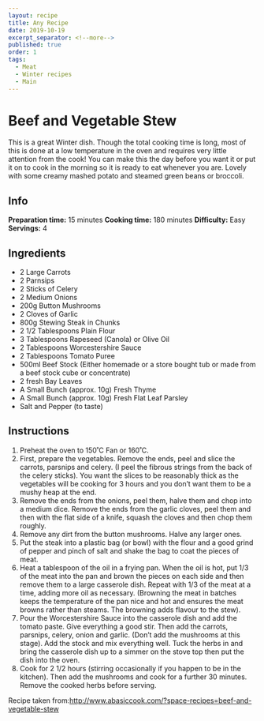 ```yaml
---
layout: recipe
title: Any Recipe
date: 2019-10-19
excerpt_separator: <!--more-->
published: true
order: 1
tags:
  - Meat
  - Winter recipes
  - Main
---
```


# Beef and Vegetable Stew

This is a great Winter dish. Though the total cooking time is long, most of this is done at a low temperature in the oven and requires very little attention from the cook!  You can make this the day before you want it or put it on to cook in the morning so it is ready to eat whenever you are. Lovely with some creamy mashed potato and steamed green beans or broccoli.

<!--more-->

## Info

**Preparation time:** 15 minutes
**Cooking time:** 180 minutes
**Difficulty:** Easy
**Servings:** 4


## Ingredients

- 2 Large Carrots
- 2 Parnsips
- 2 Sticks of Celery
- 2 Medium Onions
- 200g Button Mushrooms
- 2 Cloves of Garlic
- 800g Stewing Steak in Chunks
- 2 1/2 Tablespoons Plain Flour
- 3 Tablespoons Rapeseed (Canola) or Olive Oil
- 2 Tablespoons Worcestershire Sauce
- 2 Tablespoons Tomato Puree
- 500ml Beef Stock (Either homemade or a store bought tub or made from a beef stock cube or concentrate)
- 2 fresh Bay Leaves
- A Small Bunch (approx. 10g) Fresh Thyme
- A Small Bunch (approx. 10g) Fresh Flat Leaf Parsley
- Salt and Pepper (to taste)


## Instructions

1.	Preheat the oven to 150˚C Fan or 160˚C.
2.	First, prepare the vegetables.  Remove the ends, peel and slice the carrots, parsnips and celery. (I peel the fibrous strings from the back of the celery sticks).  You want the slices to be reasonably thick as the vegetables will be cooking for 3 hours and you don’t want them to be a mushy heap at the end.
3.	Remove the ends from the onions, peel them, halve them and chop into a medium dice. Remove the ends from the garlic cloves, peel them and then with the flat side of a knife, squash the cloves and then chop them roughly.
4.	Remove any dirt from the button mushrooms.  Halve any larger ones.
5.	Put the steak into a plastic bag (or bowl) with the flour and a good grind of pepper and pinch of salt and shake the bag to coat the pieces of meat.
6.	Heat a tablespoon of the oil in a frying pan.  When the oil is hot, put 1/3 of the meat into the pan and brown the pieces on each side and then remove them to a large casserole dish.  Repeat with 1/3 of the meat at a time, adding more oil as necessary.  (Browning the meat in batches keeps the temperature of the pan nice and hot and ensures the meat browns rather than steams.  The browning adds flavour to the stew).
7.	Pour the Worcestershire Sauce into the casserole dish and add the tomato paste.  Give everything a good stir.  Then add the carrots, parsnips, celery, onion and garlic.  (Don’t add the mushrooms at this stage).  Add the stock and mix everything well.  Tuck the herbs in and bring the casserole dish up to a simmer on the stove top then put the dish into the oven.
8.	Cook for 2 1/2 hours (stirring occasionally if you happen to be in the kitchen).  Then add the mushrooms and cook for a further 30 minutes. Remove the cooked herbs before serving.


Recipe taken from:http://www.abasiccook.com/?space-recipes=beef-and-vegetable-stew
